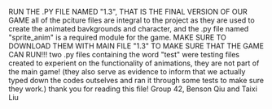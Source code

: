 RUN THE .PY FILE NAMED "1.3", THAT IS THE FINAL VERSION OF OUR GAME
all of the pciture files are integral to the project as they are used to create the animated bavkgrounds and character, and the .py file named "sprite_anim" is a required module for the game.
  MAKE SURE TO DOWNLOAD THEM WITH MAIN FILE "1.3" TO MAKE SURE THAT THE GAME CAN RUN!!!
two .py files containing the word "test" were testing files created to experient on the functionality of animations, they are not part of the main game! 
  (they also serve as evidence to inform that we actually typed down the codes outselves and ran it through some tests to make sure they work.)
thank you for reading this file! 
Group 42, Benson Qiu and Taixi Liu
